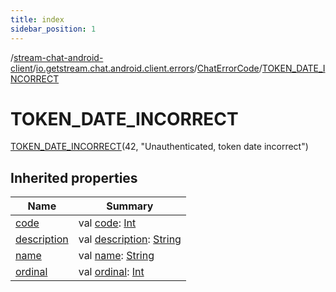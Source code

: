 ```yaml
---
title: index
sidebar_position: 1
---
```

/[stream-chat-android-client](../../../index.md)/[io.getstream.chat.android.client.errors](../../index.md)/[ChatErrorCode](../index.md)/[TOKEN_DATE_INCORRECT](index.md)  
  
  
  
# TOKEN_DATE_INCORRECT  
[TOKEN_DATE_INCORRECT](index.md)(42, "Unauthenticated, token date incorrect")  
  
## Inherited properties  
  
|  Name |  Summary | 
|---|---|
| <a name="io.getstream.chat.android.client.errors/ChatErrorCode.TOKEN_DATE_INCORRECT/code/#/PointingToDeclaration/"></a>[code](code.md)| <a name="io.getstream.chat.android.client.errors/ChatErrorCode.TOKEN_DATE_INCORRECT/code/#/PointingToDeclaration/"></a>val [code](code.md): [Int](https://kotlinlang.org/api/latest/jvm/stdlib/kotlin/-int/index.html)|
| <a name="io.getstream.chat.android.client.errors/ChatErrorCode.TOKEN_DATE_INCORRECT/description/#/PointingToDeclaration/"></a>[description](description.md)| <a name="io.getstream.chat.android.client.errors/ChatErrorCode.TOKEN_DATE_INCORRECT/description/#/PointingToDeclaration/"></a>val [description](description.md): [String](https://kotlinlang.org/api/latest/jvm/stdlib/kotlin/-string/index.html)|
| <a name="io.getstream.chat.android.client.errors/ChatErrorCode.TOKEN_DATE_INCORRECT/name/#/PointingToDeclaration/"></a>[name](name.md)| <a name="io.getstream.chat.android.client.errors/ChatErrorCode.TOKEN_DATE_INCORRECT/name/#/PointingToDeclaration/"></a>val [name](name.md): [String](https://kotlinlang.org/api/latest/jvm/stdlib/kotlin/-string/index.html)|
| <a name="io.getstream.chat.android.client.errors/ChatErrorCode.TOKEN_DATE_INCORRECT/ordinal/#/PointingToDeclaration/"></a>[ordinal](ordinal.md)| <a name="io.getstream.chat.android.client.errors/ChatErrorCode.TOKEN_DATE_INCORRECT/ordinal/#/PointingToDeclaration/"></a>val [ordinal](ordinal.md): [Int](https://kotlinlang.org/api/latest/jvm/stdlib/kotlin/-int/index.html)|

